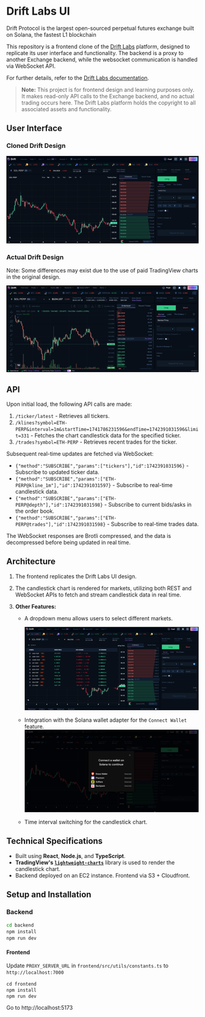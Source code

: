# Drift Labs UI

Drift Protocol is the largest open-sourced perpetual futures exchange built on Solana, the fastest L1 blockchain

This repository is a frontend clone of the [Drift Labs](https://app.drift.trade/) platform, designed to replicate its user interface and functionality. The backend is a proxy to another Exchange backend, while the websocket communication is handled via WebSocket API.

For further details, refer to the [Drift Labs documentation](https://docs.drift.trade/).

> **Note:** This project is for frontend design and learning purposes only. It makes read-only API calls to the Exchange backend, and no actual trading occurs here. The Drift Labs platform holds the copyright to all associated assets and functionality.

## User Interface

### Cloned Drift Design

![Cloned Drift](images/drift.png)

### Actual Drift Design

Note: Some differences may exist due to the use of paid TradingView charts in the original design.

![Real Drift](images/drift-real.png)

## API

Upon initial load, the following API calls are made:

1. `/ticker/latest` - Retrieves all tickers.
2. `/klines?symbol=ETH-PERP&interval=1m&startTime=1741786231596&endTime=1742391031596&limit=331` - Fetches the chart candlestick data for the specified ticker.
3. `/trades?symbol=ETH-PERP` - Retrieves recent trades for the ticker.

Subsequent real-time updates are fetched via WebSocket:

- `{"method":"SUBSCRIBE","params":["tickers"],"id":1742391031596}` - Subscribe to updated ticker data.
- `{"method":"SUBSCRIBE","params":["ETH-PERP@kline_1m"],"id":1742391031597}` - Subscribe to real-time candlestick data.
- `{"method":"SUBSCRIBE","params":["ETH-PERP@depth"],"id":1742391031598}` - Subscribe to current bids/asks in the order book.
- `{"method":"SUBSCRIBE","params":["ETH-PERP@trades"],"id":1742391031598}` - Subscribe to real-time trades data.

The WebSocket responses are Brotli compressed, and the data is decompressed before being updated in real time.

## Architecture

1. The frontend replicates the Drift Labs UI design.
2. The candlestick chart is rendered for markets, utilizing both REST and WebSocket APIs to fetch and stream candlestick data in real time.

3. **Other Features:**

   - A dropdown menu allows users to select different markets.

     ![Drift Dropdown](images/drift-dropdown.png)

   - Integration with the Solana wallet adapter for the `Connect Wallet` feature.
     ![Drift Wallet Adapter](images/drift-wallet-adaptor.png)

   - Time interval switching for the candlestick chart.

## Technical Specifications

- Built using **React**, **Node.js**, and **TypeScript**.
- **TradingView's [`lightweight-charts`](https://github.com/tradingview/lightweight-charts)** library is used to render the candlestick chart.
- Backend deployed on an EC2 instance. Frontend via S3 + Cloudfront.

## Setup and Installation

### Backend

```bash
cd backend
npm install
npm run dev
```

#### Frontend

Update `PROXY_SERVER_URL` in `frontend/src/utils/constants.ts` to `http://localhost:7000`

```
cd frontend
npm install
npm run dev
```

Go to <a>http://localhost:5173</a>
